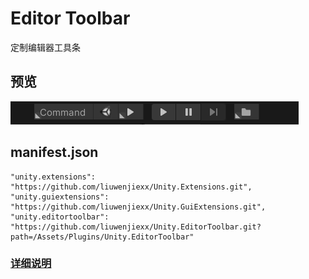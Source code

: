 # Editor Toolbar

定制编辑器工具条



## 预览

![](doc/preview.PNG)





## manifest.json

```
"unity.extensions": "https://github.com/liuwenjiexx/Unity.Extensions.git",
"unity.guiextensions": "https://github.com/liuwenjiexx/Unity.GuiExtensions.git",
"unity.editortoolbar": "https://github.com/liuwenjiexx/Unity.EditorToolbar.git?path=/Assets/Plugins/Unity.EditorToolbar"
```



### [详细说明](Assets/Plugins/Unity.EditorToolbar/README.md)

